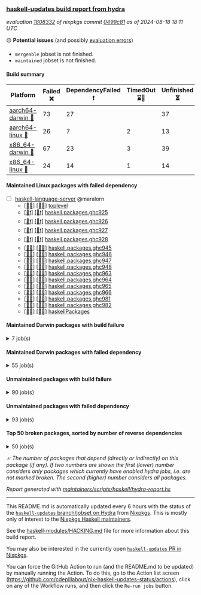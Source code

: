 ### [haskell-updates build report from hydra](https://hydra.nixos.org/jobset/nixpkgs/haskell-updates)
*evaluation [1808332](https://hydra.nixos.org/eval/1808332) of nixpkgs commit [0499c81](https://github.com/NixOS/nixpkgs/commits/0499c817d295fb90ab282cee9c6044b7b9d7d9c4) as of 2024-08-18 18:11 UTC*

🟡 **Potential issues** (and possibly [evaluation errors](https://hydra.nixos.org/jobset/nixpkgs/haskell-updates))
  * `mergeable` jobset is not finished.
  * `maintained` jobset is not finished.

#### Build summary

 | Platform | Failed ❌ | DependencyFailed ❗ | TimedOut ⌛🚫 | Unfinished ⏳ | Success ✅ | 
 | --- | --- | --- | --- | --- | --- | 
 | [aarch64-darwin 🍏](https://hydra.nixos.org/eval/1808332?filter=.aarch64-darwin) | 73 | 27 |  | 37 | 6382 | 
 | [aarch64-linux 📱](https://hydra.nixos.org/eval/1808332?filter=.aarch64-linux) | 26 | 7 | 2 | 13 | 6540 | 
 | [x86_64-darwin 🍎](https://hydra.nixos.org/eval/1808332?filter=.x86_64-darwin) | 67 | 23 | 3 | 39 | 6410 | 
 | [x86_64-linux 🐧](https://hydra.nixos.org/eval/1808332?filter=.x86_64-linux) | 24 | 14 | 1 | 14 | 6575 | 
#### Maintained Linux packages with failed dependency
- [ ] [haskell-language-server](https://hydra.nixos.org/eval/1808332?filter=haskell-language-server) @maralorn
  - [[📱✅]](https://hydra.nixos.org/build/269876613) [[🐧✅]](https://hydra.nixos.org/build/269877085) [toplevel](https://hydra.nixos.org/eval/1808332?filter=haskell-language-server)
  - [[📱❗]](https://hydra.nixos.org/build/269877369) [[🐧❗]](https://hydra.nixos.org/build/269876561) [haskell.packages.ghc925](https://hydra.nixos.org/eval/1808332?filter=haskell.packages.ghc925.haskell-language-server)
  - [[📱❗]](https://hydra.nixos.org/build/269877697) [[🐧❗]](https://hydra.nixos.org/build/269877470) [haskell.packages.ghc926](https://hydra.nixos.org/eval/1808332?filter=haskell.packages.ghc926.haskell-language-server)
  - [[📱❗]](https://hydra.nixos.org/build/269876973) [[🐧❗]](https://hydra.nixos.org/build/269876801) [haskell.packages.ghc927](https://hydra.nixos.org/eval/1808332?filter=haskell.packages.ghc927.haskell-language-server)
  - [[📱❗]](https://hydra.nixos.org/build/269877200) [[🐧❗]](https://hydra.nixos.org/build/269876591) [haskell.packages.ghc928](https://hydra.nixos.org/eval/1808332?filter=haskell.packages.ghc928.haskell-language-server)
  - [[📱✅]](https://hydra.nixos.org/build/269877069) [[🐧✅]](https://hydra.nixos.org/build/269877496) [haskell.packages.ghc945](https://hydra.nixos.org/eval/1808332?filter=haskell.packages.ghc945.haskell-language-server)
  - [[📱✅]](https://hydra.nixos.org/build/269877066) [[🐧✅]](https://hydra.nixos.org/build/269876928) [haskell.packages.ghc946](https://hydra.nixos.org/eval/1808332?filter=haskell.packages.ghc946.haskell-language-server)
  - [[📱✅]](https://hydra.nixos.org/build/269876783) [[🐧✅]](https://hydra.nixos.org/build/269876596) [haskell.packages.ghc947](https://hydra.nixos.org/eval/1808332?filter=haskell.packages.ghc947.haskell-language-server)
  - [[📱✅]](https://hydra.nixos.org/build/269876664) [[🐧✅]](https://hydra.nixos.org/build/269877019) [haskell.packages.ghc948](https://hydra.nixos.org/eval/1808332?filter=haskell.packages.ghc948.haskell-language-server)
  - [[📱✅]](https://hydra.nixos.org/build/269876916) [[🐧✅]](https://hydra.nixos.org/build/269876926) [haskell.packages.ghc963](https://hydra.nixos.org/eval/1808332?filter=haskell.packages.ghc963.haskell-language-server)
  - [[📱✅]](https://hydra.nixos.org/build/269877604) [[🐧✅]](https://hydra.nixos.org/build/269876751) [haskell.packages.ghc964](https://hydra.nixos.org/eval/1808332?filter=haskell.packages.ghc964.haskell-language-server)
  - [[📱✅]](https://hydra.nixos.org/build/269877807) [[🐧✅]](https://hydra.nixos.org/build/269877647) [haskell.packages.ghc965](https://hydra.nixos.org/eval/1808332?filter=haskell.packages.ghc965.haskell-language-server)
  - [[📱✅]](https://hydra.nixos.org/build/269876628) [[🐧✅]](https://hydra.nixos.org/build/269877322) [haskell.packages.ghc966](https://hydra.nixos.org/eval/1808332?filter=haskell.packages.ghc966.haskell-language-server)
  - [[📱✅]](https://hydra.nixos.org/build/269876932) [[🐧✅]](https://hydra.nixos.org/build/269877543) [haskell.packages.ghc981](https://hydra.nixos.org/eval/1808332?filter=haskell.packages.ghc981.haskell-language-server)
  - [[📱✅]](https://hydra.nixos.org/build/269877086) [[🐧✅]](https://hydra.nixos.org/build/269876642) [haskell.packages.ghc982](https://hydra.nixos.org/eval/1808332?filter=haskell.packages.ghc982.haskell-language-server)
  - [[📱✅]](https://hydra.nixos.org/build/269877070) [[🐧✅]](https://hydra.nixos.org/build/269877425) [haskellPackages](https://hydra.nixos.org/eval/1808332?filter=haskellPackages.haskell-language-server)
#### Maintained Darwin packages with build failure
<details><summary>7 job(s) </summary>

- [ ] [ghc910](https://hydra.nixos.org/eval/1808332?filter=ghc910) @cdepillabout @expipiplus1 @guibou @maralorn @ncfavier @sternenseemann
  - [[🍏✅]](https://hydra.nixos.org/build/269659707) [[🍎✅]](https://hydra.nixos.org/build/269676617) [haskell.compiler](https://hydra.nixos.org/eval/1808332?filter=haskell.compiler.ghc910)
  - [[🍏✅]](https://hydra.nixos.org/build/269664631) [[🍎❌]](https://hydra.nixos.org/build/269674596) [haskell.compiler.native-bignum](https://hydra.nixos.org/eval/1808332?filter=haskell.compiler.native-bignum.ghc910)
- [ ] [ghc9101](https://hydra.nixos.org/eval/1808332?filter=ghc9101) @cdepillabout @expipiplus1 @guibou @maralorn @ncfavier @sternenseemann
  - [[🍏✅]](https://hydra.nixos.org/build/269676491) [[🍎✅]](https://hydra.nixos.org/build/269666209) [haskell.compiler](https://hydra.nixos.org/eval/1808332?filter=haskell.compiler.ghc9101)
  - [[🍏✅]](https://hydra.nixos.org/build/269667621) [[🍎❌]](https://hydra.nixos.org/build/269676290) [haskell.compiler.native-bignum](https://hydra.nixos.org/eval/1808332?filter=haskell.compiler.native-bignum.ghc9101)
- [ ] [[🍏❌]](https://hydra.nixos.org/build/269656633) [[🍎❌]](https://hydra.nixos.org/build/269660105) [wstunnel](https://hydra.nixos.org/eval/1808332?filter=wstunnel) @NeverBehave @R-VdP
</details>

#### Maintained Darwin packages with failed dependency
<details><summary>55 job(s) </summary>

- [ ] [cabal2nix](https://hydra.nixos.org/eval/1808332?filter=cabal2nix) @sternenseemann
  - [[🍏✅]](https://hydra.nixos.org/build/269876560) [[🍎⏳]](https://hydra.nixos.org/build/269877759) [toplevel](https://hydra.nixos.org/eval/1808332?filter=cabal2nix)
  - [[🍏❗]](https://hydra.nixos.org/build/269877013) [[🍎✅]](https://hydra.nixos.org/build/269876562) [haskell.packages.ghc8107](https://hydra.nixos.org/eval/1808332?filter=haskell.packages.ghc8107.cabal2nix)
  - [[🍏⏳]](https://hydra.nixos.org/build/269876788) [[🍎⏳]](https://hydra.nixos.org/build/269877124) [haskell.packages.ghc902](https://hydra.nixos.org/eval/1808332?filter=haskell.packages.ghc902.cabal2nix)
  - [[🍏✅]](https://hydra.nixos.org/build/269877046) [[🍎✅]](https://hydra.nixos.org/build/269877826) [haskell.packages.ghc925](https://hydra.nixos.org/eval/1808332?filter=haskell.packages.ghc925.cabal2nix)
  - [[🍏✅]](https://hydra.nixos.org/build/269876645) [[🍎✅]](https://hydra.nixos.org/build/269876856) [haskell.packages.ghc926](https://hydra.nixos.org/eval/1808332?filter=haskell.packages.ghc926.cabal2nix)
  - [[🍏✅]](https://hydra.nixos.org/build/269877836) [[🍎✅]](https://hydra.nixos.org/build/269877129) [haskell.packages.ghc927](https://hydra.nixos.org/eval/1808332?filter=haskell.packages.ghc927.cabal2nix)
  - [[🍏✅]](https://hydra.nixos.org/build/269877274) [[🍎✅]](https://hydra.nixos.org/build/269876823) [haskell.packages.ghc928](https://hydra.nixos.org/eval/1808332?filter=haskell.packages.ghc928.cabal2nix)
  - [[🍏✅]](https://hydra.nixos.org/build/269876647) [[🍎⏳]](https://hydra.nixos.org/build/269877484) [haskell.packages.ghc945](https://hydra.nixos.org/eval/1808332?filter=haskell.packages.ghc945.cabal2nix)
  - [[🍏✅]](https://hydra.nixos.org/build/269876939) [[🍎✅]](https://hydra.nixos.org/build/269877541) [haskell.packages.ghc946](https://hydra.nixos.org/eval/1808332?filter=haskell.packages.ghc946.cabal2nix)
  - [[🍏✅]](https://hydra.nixos.org/build/269877001) [[🍎✅]](https://hydra.nixos.org/build/269877433) [haskell.packages.ghc947](https://hydra.nixos.org/eval/1808332?filter=haskell.packages.ghc947.cabal2nix)
  - [[🍏✅]](https://hydra.nixos.org/build/269877506) [[🍎✅]](https://hydra.nixos.org/build/269877090) [haskell.packages.ghc948](https://hydra.nixos.org/eval/1808332?filter=haskell.packages.ghc948.cabal2nix)
  - [[🍏✅]](https://hydra.nixos.org/build/269876838) [[🍎✅]](https://hydra.nixos.org/build/269877889) [haskell.packages.ghc963](https://hydra.nixos.org/eval/1808332?filter=haskell.packages.ghc963.cabal2nix)
  - [[🍏✅]](https://hydra.nixos.org/build/269877444) [[🍎✅]](https://hydra.nixos.org/build/269877677) [haskell.packages.ghc964](https://hydra.nixos.org/eval/1808332?filter=haskell.packages.ghc964.cabal2nix)
  - [[🍏✅]](https://hydra.nixos.org/build/269876651) [[🍎✅]](https://hydra.nixos.org/build/269877381) [haskell.packages.ghc965](https://hydra.nixos.org/eval/1808332?filter=haskell.packages.ghc965.cabal2nix)
  - [[🍏✅]](https://hydra.nixos.org/build/269876967) [[🍎✅]](https://hydra.nixos.org/build/269876842) [haskell.packages.ghc966](https://hydra.nixos.org/eval/1808332?filter=haskell.packages.ghc966.cabal2nix)
  - [[🍏✅]](https://hydra.nixos.org/build/269877392) [[🍎✅]](https://hydra.nixos.org/build/269877799) [haskell.packages.ghc981](https://hydra.nixos.org/eval/1808332?filter=haskell.packages.ghc981.cabal2nix)
  - [[🍏✅]](https://hydra.nixos.org/build/269877404) [[🍎✅]](https://hydra.nixos.org/build/269877286) [haskell.packages.ghc982](https://hydra.nixos.org/eval/1808332?filter=haskell.packages.ghc982.cabal2nix)
  - [[🍏✅]](https://hydra.nixos.org/build/269877512) [[🍎✅]](https://hydra.nixos.org/build/269877613) [haskellPackages](https://hydra.nixos.org/eval/1808332?filter=haskellPackages.cabal2nix)
- [ ] [[🍏❗]](https://hydra.nixos.org/build/269662086) [[🍎✅]](https://hydra.nixos.org/build/269678356) [elmPackages.elmi-to-json](https://hydra.nixos.org/eval/1808332?filter=elmPackages.elmi-to-json) @turboMaCk
- [ ] [haskell-language-server](https://hydra.nixos.org/eval/1808332?filter=haskell-language-server) @maralorn
  - [[🍏✅]](https://hydra.nixos.org/build/269876600) [[🍎✅]](https://hydra.nixos.org/build/269877466) [toplevel](https://hydra.nixos.org/eval/1808332?filter=haskell-language-server)
  - [[🍏⏳]](https://hydra.nixos.org/build/269877636) [[🍎❗]](https://hydra.nixos.org/build/269877112) [haskell.packages.ghc925](https://hydra.nixos.org/eval/1808332?filter=haskell.packages.ghc925.haskell-language-server)
  - [[🍏⏳]](https://hydra.nixos.org/build/269877722) [[🍎❗]](https://hydra.nixos.org/build/269877054) [haskell.packages.ghc926](https://hydra.nixos.org/eval/1808332?filter=haskell.packages.ghc926.haskell-language-server)
  - [[🍏❗]](https://hydra.nixos.org/build/269876983) [[🍎⏳]](https://hydra.nixos.org/build/269877499) [haskell.packages.ghc927](https://hydra.nixos.org/eval/1808332?filter=haskell.packages.ghc927.haskell-language-server)
  - [[🍏❗]](https://hydra.nixos.org/build/269876795) [[🍎❗]](https://hydra.nixos.org/build/269877150) [haskell.packages.ghc928](https://hydra.nixos.org/eval/1808332?filter=haskell.packages.ghc928.haskell-language-server)
  - [[🍏✅]](https://hydra.nixos.org/build/269877290) [[🍎⏳]](https://hydra.nixos.org/build/269877153) [haskell.packages.ghc945](https://hydra.nixos.org/eval/1808332?filter=haskell.packages.ghc945.haskell-language-server)
  - [[🍏✅]](https://hydra.nixos.org/build/269877324) [[🍎✅]](https://hydra.nixos.org/build/269876796) [haskell.packages.ghc946](https://hydra.nixos.org/eval/1808332?filter=haskell.packages.ghc946.haskell-language-server)
  - [[🍏✅]](https://hydra.nixos.org/build/269877181) [[🍎⏳]](https://hydra.nixos.org/build/269876691) [haskell.packages.ghc947](https://hydra.nixos.org/eval/1808332?filter=haskell.packages.ghc947.haskell-language-server)
  - [[🍏✅]](https://hydra.nixos.org/build/269877769) [[🍎✅]](https://hydra.nixos.org/build/269877047) [haskell.packages.ghc948](https://hydra.nixos.org/eval/1808332?filter=haskell.packages.ghc948.haskell-language-server)
  - [[🍏✅]](https://hydra.nixos.org/build/269876902) [[🍎✅]](https://hydra.nixos.org/build/269877734) [haskell.packages.ghc963](https://hydra.nixos.org/eval/1808332?filter=haskell.packages.ghc963.haskell-language-server)
  - [[🍏✅]](https://hydra.nixos.org/build/269877071) [[🍎✅]](https://hydra.nixos.org/build/269876571) [haskell.packages.ghc964](https://hydra.nixos.org/eval/1808332?filter=haskell.packages.ghc964.haskell-language-server)
  - [[🍏✅]](https://hydra.nixos.org/build/269876542) [[🍎✅]](https://hydra.nixos.org/build/269876943) [haskell.packages.ghc965](https://hydra.nixos.org/eval/1808332?filter=haskell.packages.ghc965.haskell-language-server)
  - [[🍏⏳]](https://hydra.nixos.org/build/269877409) [[🍎✅]](https://hydra.nixos.org/build/269877893) [haskell.packages.ghc966](https://hydra.nixos.org/eval/1808332?filter=haskell.packages.ghc966.haskell-language-server)
  - [[🍏✅]](https://hydra.nixos.org/build/269876694) [[🍎✅]](https://hydra.nixos.org/build/269876799) [haskell.packages.ghc981](https://hydra.nixos.org/eval/1808332?filter=haskell.packages.ghc981.haskell-language-server)
  - [[🍏✅]](https://hydra.nixos.org/build/269877315) [[🍎✅]](https://hydra.nixos.org/build/269877560) [haskell.packages.ghc982](https://hydra.nixos.org/eval/1808332?filter=haskell.packages.ghc982.haskell-language-server)
  - [[🍏✅]](https://hydra.nixos.org/build/269876578) [[🍎✅]](https://hydra.nixos.org/build/269876975) [haskellPackages](https://hydra.nixos.org/eval/1808332?filter=haskellPackages.haskell-language-server)
- [ ] [weeder](https://hydra.nixos.org/eval/1808332?filter=weeder) @maralorn
  - [[🍏⏳]](https://hydra.nixos.org/build/269675846) [[🍎✅]](https://hydra.nixos.org/build/269664729) [haskell.packages.ghc8107](https://hydra.nixos.org/eval/1808332?filter=haskell.packages.ghc8107.weeder)
  - [[🍏❗]](https://hydra.nixos.org/build/269679080) [[🍎✅]](https://hydra.nixos.org/build/269681014) [haskell.packages.ghc902](https://hydra.nixos.org/eval/1808332?filter=haskell.packages.ghc902.weeder)
  - [[🍏✅]](https://hydra.nixos.org/build/269668940) [[🍎✅]](https://hydra.nixos.org/build/269665826) [haskell.packages.ghc925](https://hydra.nixos.org/eval/1808332?filter=haskell.packages.ghc925.weeder)
  - [[🍏✅]](https://hydra.nixos.org/build/269666308) [[🍎✅]](https://hydra.nixos.org/build/269680786) [haskell.packages.ghc926](https://hydra.nixos.org/eval/1808332?filter=haskell.packages.ghc926.weeder)
  - [[🍏✅]](https://hydra.nixos.org/build/269676197) [[🍎✅]](https://hydra.nixos.org/build/269665595) [haskell.packages.ghc927](https://hydra.nixos.org/eval/1808332?filter=haskell.packages.ghc927.weeder)
  - [[🍏✅]](https://hydra.nixos.org/build/269672854) [[🍎✅]](https://hydra.nixos.org/build/269655004) [haskell.packages.ghc928](https://hydra.nixos.org/eval/1808332?filter=haskell.packages.ghc928.weeder)
  - [[🍏✅]](https://hydra.nixos.org/build/269677458) [[🍎⏳]](https://hydra.nixos.org/build/269655905) [haskell.packages.ghc945](https://hydra.nixos.org/eval/1808332?filter=haskell.packages.ghc945.weeder)
  - [[🍏✅]](https://hydra.nixos.org/build/269669389) [[🍎✅]](https://hydra.nixos.org/build/269659818) [haskell.packages.ghc946](https://hydra.nixos.org/eval/1808332?filter=haskell.packages.ghc946.weeder)
  - [[🍏✅]](https://hydra.nixos.org/build/269675422) [[🍎✅]](https://hydra.nixos.org/build/269660098) [haskell.packages.ghc947](https://hydra.nixos.org/eval/1808332?filter=haskell.packages.ghc947.weeder)
  - [[🍏✅]](https://hydra.nixos.org/build/269659632) [[🍎✅]](https://hydra.nixos.org/build/269668797) [haskell.packages.ghc948](https://hydra.nixos.org/eval/1808332?filter=haskell.packages.ghc948.weeder)
  - [[🍏✅]](https://hydra.nixos.org/build/269673753) [[🍎✅]](https://hydra.nixos.org/build/269675889) [haskell.packages.ghc963](https://hydra.nixos.org/eval/1808332?filter=haskell.packages.ghc963.weeder)
  - [[🍏✅]](https://hydra.nixos.org/build/269661425) [[🍎✅]](https://hydra.nixos.org/build/269678968) [haskell.packages.ghc964](https://hydra.nixos.org/eval/1808332?filter=haskell.packages.ghc964.weeder)
  - [[🍏✅]](https://hydra.nixos.org/build/269672898) [[🍎✅]](https://hydra.nixos.org/build/269669660) [haskell.packages.ghc965](https://hydra.nixos.org/eval/1808332?filter=haskell.packages.ghc965.weeder)
  - [[🍏✅]](https://hydra.nixos.org/build/269663229) [[🍎✅]](https://hydra.nixos.org/build/269666996) [haskell.packages.ghc966](https://hydra.nixos.org/eval/1808332?filter=haskell.packages.ghc966.weeder)
  - [[🍏✅]](https://hydra.nixos.org/build/269667107) [[🍎✅]](https://hydra.nixos.org/build/269666002) [haskell.packages.ghc981](https://hydra.nixos.org/eval/1808332?filter=haskell.packages.ghc981.weeder)
  - [[🍏✅]](https://hydra.nixos.org/build/269672642) [[🍎✅]](https://hydra.nixos.org/build/269658236) [haskell.packages.ghc982](https://hydra.nixos.org/eval/1808332?filter=haskell.packages.ghc982.weeder)
  - [[🍏✅]](https://hydra.nixos.org/build/269682268) [[🍎✅]](https://hydra.nixos.org/build/269659719) [haskellPackages](https://hydra.nixos.org/eval/1808332?filter=haskellPackages.weeder)
</details>

#### Unmaintained packages with build failure
<details><summary>90 job(s) </summary>

- [ ] [[🍏✅]](https://hydra.nixos.org/build/269673628) [[📱✅]](https://hydra.nixos.org/build/269682246) [[🍎✅]](https://hydra.nixos.org/build/269669163) [[🐧❌]](https://hydra.nixos.org/build/269670352) [haskellPackages.sdl2](https://hydra.nixos.org/eval/1808332?filter=haskellPackages.sdl2)  ⤴️ 6 | 43
- [ ] [[🍏✅]](https://hydra.nixos.org/build/269680692) [[📱✅]](https://hydra.nixos.org/build/269680703) [[🍎❌]](https://hydra.nixos.org/build/269676829) [[🐧✅]](https://hydra.nixos.org/build/269662464) [haskellPackages.iconv](https://hydra.nixos.org/eval/1808332?filter=haskellPackages.iconv)  ⤴️ 4 | 16
- [ ] [[🍏❌]](https://hydra.nixos.org/build/269674248) [[📱❌]](https://hydra.nixos.org/build/269668272) [[🍎❌]](https://hydra.nixos.org/build/269667215) [[🐧❌]](https://hydra.nixos.org/build/269671471) [haskellPackages.data-effects-core](https://hydra.nixos.org/eval/1808332?filter=haskellPackages.data-effects-core)  ⤴️ 4 | 4
- [ ] [[🍏❌]](https://hydra.nixos.org/build/269672121) [[📱✅]](https://hydra.nixos.org/build/269669973) [[🍎❌]](https://hydra.nixos.org/build/269676333) [[🐧✅]](https://hydra.nixos.org/build/269678259) [haskellPackages.llvm-tf](https://hydra.nixos.org/eval/1808332?filter=haskellPackages.llvm-tf)  ⤴️ 3 | 6
- [ ] [[🍏❌]](https://hydra.nixos.org/build/269665957) [[📱✅]](https://hydra.nixos.org/build/269675176) [[🍎❌]](https://hydra.nixos.org/build/269666663) [[🐧✅]](https://hydra.nixos.org/build/269663368) [haskellPackages.error-codes](https://hydra.nixos.org/eval/1808332?filter=haskellPackages.error-codes)  ⤴️ 2 | 3
- [ ] [[🍏❌]](https://hydra.nixos.org/build/269674772) [[📱✅]](https://hydra.nixos.org/build/269673498) [[🍎❌]](https://hydra.nixos.org/build/269676188) [[🐧✅]](https://hydra.nixos.org/build/269679434) [haskellPackages.lbfgs](https://hydra.nixos.org/eval/1808332?filter=haskellPackages.lbfgs)  ⤴️ 2 | 3
- [ ] [[🍏❌]](https://hydra.nixos.org/build/269877283) [[📱✅]](https://hydra.nixos.org/build/269877252) [[🍎❌]](https://hydra.nixos.org/build/269877199) [[🐧✅]](https://hydra.nixos.org/build/269876913) [haskellPackages.HsSyck](https://hydra.nixos.org/eval/1808332?filter=haskellPackages.HsSyck)  ⤴️ 1 | 10
- [ ] [[🍏❌]](https://hydra.nixos.org/build/269671346) [[📱✅]](https://hydra.nixos.org/build/269676599) [[🍎❌]](https://hydra.nixos.org/build/269656670) [[🐧✅]](https://hydra.nixos.org/build/269669880) [haskellPackages.posix-socket](https://hydra.nixos.org/eval/1808332?filter=haskellPackages.posix-socket)  ⤴️ 1 | 2
- [ ] [[🍏❌]](https://hydra.nixos.org/build/269679614) [[📱✅]](https://hydra.nixos.org/build/269671063) [[🍎❌]](https://hydra.nixos.org/build/269659785) [[🐧✅]](https://hydra.nixos.org/build/269664981) [haskellPackages.rawfilepath](https://hydra.nixos.org/eval/1808332?filter=haskellPackages.rawfilepath)  ⤴️ 1 | 2
- [ ] [[🍏❌]](https://hydra.nixos.org/build/269677553) [[📱✅]](https://hydra.nixos.org/build/269666161) [[🍎⏳]](https://hydra.nixos.org/build/269677589) [[🐧✅]](https://hydra.nixos.org/build/269676984) [haskellPackages.gi-gdkx11](https://hydra.nixos.org/eval/1808332?filter=haskellPackages.gi-gdkx11)  ⤴️ 1 | 1
- [ ] [[🍏❌]](https://hydra.nixos.org/build/269678615) [[📱❌]](https://hydra.nixos.org/build/269662802) [[🍎✅]](https://hydra.nixos.org/build/269681655) [[🐧✅]](https://hydra.nixos.org/build/269674696) [haskellPackages.nlopt-haskell](https://hydra.nixos.org/eval/1808332?filter=haskellPackages.nlopt-haskell)  ⤴️ 1 | 1
- [ ] [[🍏❌]](https://hydra.nixos.org/build/269666046) [[📱✅]](https://hydra.nixos.org/build/269674899) [[🍎❌]](https://hydra.nixos.org/build/269669873) [[🐧✅]](https://hydra.nixos.org/build/269676461) [haskellPackages.openal-ffi](https://hydra.nixos.org/eval/1808332?filter=haskellPackages.openal-ffi)  ⤴️ 1 | 1
- [ ] [[🍎❌]](https://hydra.nixos.org/build/269668055) [[🐧✅]](https://hydra.nixos.org/build/269676498) [haskellPackages.swisstable](https://hydra.nixos.org/eval/1808332?filter=haskellPackages.swisstable)  ⤴️ 1 | 1
- [ ] [[🍏❌]](https://hydra.nixos.org/build/269678921) [[📱✅]](https://hydra.nixos.org/build/269656424) [[🍎❌]](https://hydra.nixos.org/build/269668877) [[🐧✅]](https://hydra.nixos.org/build/269669103) [haskellPackages.sym](https://hydra.nixos.org/eval/1808332?filter=haskellPackages.sym)  ⤴️ 1 | 1
- [ ] [[🍏❌]](https://hydra.nixos.org/build/269678790) [[📱✅]](https://hydra.nixos.org/build/269674987) [[🍎❌]](https://hydra.nixos.org/build/269681576) [[🐧✅]](https://hydra.nixos.org/build/269679018) [haskellPackages.libxml-sax](https://hydra.nixos.org/eval/1808332?filter=haskellPackages.libxml-sax)  ⤴️ 0 | 21
- [ ] [[🍏✅]](https://hydra.nixos.org/build/269655250) [[📱❌]](https://hydra.nixos.org/build/269660248) [[🍎✅]](https://hydra.nixos.org/build/269656237) [[🐧✅]](https://hydra.nixos.org/build/269661934) [haskellPackages.freetype2](https://hydra.nixos.org/eval/1808332?filter=haskellPackages.freetype2)  ⤴️ 0 | 12
- [ ] [[🍏❌]](https://hydra.nixos.org/build/269676754) [[📱✅]](https://hydra.nixos.org/build/269668577) [[🍎❌]](https://hydra.nixos.org/build/269664773) [[🐧✅]](https://hydra.nixos.org/build/269671716) [haskellPackages.bytestring-encoding](https://hydra.nixos.org/eval/1808332?filter=haskellPackages.bytestring-encoding)  ⤴️ 0 | 6
- [ ] [[🍏❌]](https://hydra.nixos.org/build/269672979) [[📱✅]](https://hydra.nixos.org/build/269681744) [[🍎❌]](https://hydra.nixos.org/build/269667565) [[🐧✅]](https://hydra.nixos.org/build/269671270) [haskellPackages.pipes-zlib](https://hydra.nixos.org/eval/1808332?filter=haskellPackages.pipes-zlib)  ⤴️ 0 | 5
- [ ] [[🍏❌]](https://hydra.nixos.org/build/269654442) [[📱✅]](https://hydra.nixos.org/build/269657541) [[🍎✅]](https://hydra.nixos.org/build/269671684) [[🐧✅]](https://hydra.nixos.org/build/269674951) [haskellPackages.rdtsc](https://hydra.nixos.org/eval/1808332?filter=haskellPackages.rdtsc)  ⤴️ 0 | 4
- [ ] [[🍏❌]](https://hydra.nixos.org/build/269677168) [[📱❌]](https://hydra.nixos.org/build/269671112) [[🍎⏳]](https://hydra.nixos.org/build/269677756) [[🐧❌]](https://hydra.nixos.org/build/269663460) [haskellPackages.autodocodec-nix](https://hydra.nixos.org/eval/1808332?filter=haskellPackages.autodocodec-nix)  ⤴️ 0 | 3
- [ ] [[🍏❌]](https://hydra.nixos.org/build/269681821) [[📱✅]](https://hydra.nixos.org/build/269673204) [[🍎✅]](https://hydra.nixos.org/build/269661943) [[🐧✅]](https://hydra.nixos.org/build/269672313) [haskellPackages.folds](https://hydra.nixos.org/eval/1808332?filter=haskellPackages.folds)  ⤴️ 0 | 3
- [ ] [[🍏❌]](https://hydra.nixos.org/build/269673785) [[📱✅]](https://hydra.nixos.org/build/269678882) [[🍎✅]](https://hydra.nixos.org/build/269678217) [[🐧✅]](https://hydra.nixos.org/build/269670437) [haskellPackages.bindings-levmar](https://hydra.nixos.org/eval/1808332?filter=haskellPackages.bindings-levmar)  ⤴️ 0 | 2
- [ ] [[🍏❌]](https://hydra.nixos.org/build/269656087) [[📱✅]](https://hydra.nixos.org/build/269663254) [[🍎✅]](https://hydra.nixos.org/build/269679518) [[🐧✅]](https://hydra.nixos.org/build/269657294) [haskellPackages.rocksdb-haskell](https://hydra.nixos.org/eval/1808332?filter=haskellPackages.rocksdb-haskell)  ⤴️ 0 | 2
- [ ] [[🍏❌]](https://hydra.nixos.org/build/269668618) [[📱❌]](https://hydra.nixos.org/build/269671544) [[🍎❌]](https://hydra.nixos.org/build/269671954) [[🐧❌]](https://hydra.nixos.org/build/269662669) [haskellPackages.Blammo-wai](https://hydra.nixos.org/eval/1808332?filter=haskellPackages.Blammo-wai)  ⤴️ 0 | 1
- [ ] [[🍏❌]](https://hydra.nixos.org/build/269667482) [[📱✅]](https://hydra.nixos.org/build/269672380) [[🍎⏳]](https://hydra.nixos.org/build/269668515) [[🐧✅]](https://hydra.nixos.org/build/269678664) [haskellPackages.HsHTSLib](https://hydra.nixos.org/eval/1808332?filter=haskellPackages.HsHTSLib)  ⤴️ 0 | 1
- [ ] [[🍏❌]](https://hydra.nixos.org/build/269665084) [[📱✅]](https://hydra.nixos.org/build/269658618) [[🍎⏳]](https://hydra.nixos.org/build/269668048) [[🐧✅]](https://hydra.nixos.org/build/269672778) [haskellPackages.hamid](https://hydra.nixos.org/eval/1808332?filter=haskellPackages.hamid)  ⤴️ 0 | 1
- [ ] [[🍏❌]](https://hydra.nixos.org/build/269675615) [[📱❌]](https://hydra.nixos.org/build/269672386) [[🍎❌]](https://hydra.nixos.org/build/269656889) [[🐧❌]](https://hydra.nixos.org/build/269654341) [haskellPackages.haskell-mpi](https://hydra.nixos.org/eval/1808332?filter=haskellPackages.haskell-mpi)  ⤴️ 0 | 1
- [ ] [[🍏✅]](https://hydra.nixos.org/build/269665272) [[📱✅]](https://hydra.nixos.org/build/269682188) [[🍎❌]](https://hydra.nixos.org/build/269680615) [[🐧✅]](https://hydra.nixos.org/build/269668231) [haskellPackages.hmatrix-morpheus](https://hydra.nixos.org/eval/1808332?filter=haskellPackages.hmatrix-morpheus)  ⤴️ 0 | 1
- [ ] [[🍏❌]](https://hydra.nixos.org/build/269676929) [[📱❌]](https://hydra.nixos.org/build/269662115) [[🍎❌]](https://hydra.nixos.org/build/269654593) [[🐧❌]](https://hydra.nixos.org/build/269680318) [haskellPackages.hnix-store-tests](https://hydra.nixos.org/eval/1808332?filter=haskellPackages.hnix-store-tests)  ⤴️ 0 | 1
- [ ] [[🍏❌]](https://hydra.nixos.org/build/269680013) [[📱✅]](https://hydra.nixos.org/build/269658882) [[🍎❌]](https://hydra.nixos.org/build/269655002) [[🐧✅]](https://hydra.nixos.org/build/269660803) [haskellPackages.huckleberry](https://hydra.nixos.org/eval/1808332?filter=haskellPackages.huckleberry)  ⤴️ 0 | 1
- [ ] [[📱❌]](https://hydra.nixos.org/build/269876548) [[🐧❌]](https://hydra.nixos.org/build/269876750) [haskellPackages.network-unexceptional](https://hydra.nixos.org/eval/1808332?filter=haskellPackages.network-unexceptional)  ⤴️ 0 | 1
- [ ] [[🍏❌]](https://hydra.nixos.org/build/269671834) [[📱✅]](https://hydra.nixos.org/build/269679882) [[🍎❌]](https://hydra.nixos.org/build/269664963) [[🐧✅]](https://hydra.nixos.org/build/269670452) [haskellPackages.om-time](https://hydra.nixos.org/eval/1808332?filter=haskellPackages.om-time)  ⤴️ 0 | 1
- [ ] [[🍏❌]](https://hydra.nixos.org/build/269670842) [[📱✅]](https://hydra.nixos.org/build/269666173) [[🍎❌]](https://hydra.nixos.org/build/269676225) [[🐧✅]](https://hydra.nixos.org/build/269667619) [haskellPackages.select](https://hydra.nixos.org/eval/1808332?filter=haskellPackages.select)  ⤴️ 0 | 1
- [ ] [[🍏❌]](https://hydra.nixos.org/build/269672470) [[📱✅]](https://hydra.nixos.org/build/269679776) [[🍎❌]](https://hydra.nixos.org/build/269658010) [[🐧✅]](https://hydra.nixos.org/build/269654259) [haskellPackages.sysinfo](https://hydra.nixos.org/eval/1808332?filter=haskellPackages.sysinfo)  ⤴️ 0 | 1
- [ ] [[🍏✅]](https://hydra.nixos.org/build/269877869) [[📱✅]](https://hydra.nixos.org/build/269877016) [[🍎❌]](https://hydra.nixos.org/build/269876923) [[🐧✅]](https://hydra.nixos.org/build/269877846) [haskellPackages.FractalArt](https://hydra.nixos.org/eval/1808332?filter=haskellPackages.FractalArt) 
- [ ] [[🍏❌]](https://hydra.nixos.org/build/269674815) [[📱❌]](https://hydra.nixos.org/build/269655998) [[🍎✅]](https://hydra.nixos.org/build/269678363) [[🐧✅]](https://hydra.nixos.org/build/269670631) [haskellPackages.GOST34112012-Hash](https://hydra.nixos.org/eval/1808332?filter=haskellPackages.GOST34112012-Hash) 
- [ ] [[🍏✅]](https://hydra.nixos.org/build/269670207) [[📱❌]](https://hydra.nixos.org/build/269671580) [[🍎✅]](https://hydra.nixos.org/build/269679629) [[🐧✅]](https://hydra.nixos.org/build/269666522) [haskellPackages.HsASA](https://hydra.nixos.org/eval/1808332?filter=haskellPackages.HsASA) 
- [ ] [[🍏❌]](https://hydra.nixos.org/build/269877649) [[📱❌]](https://hydra.nixos.org/build/269877821) [[🍎❌]](https://hydra.nixos.org/build/269877441) [[🐧❌]](https://hydra.nixos.org/build/269877626) [haskellPackages.apple](https://hydra.nixos.org/eval/1808332?filter=haskellPackages.apple) 
- [ ] [[🍏⏳]](https://hydra.nixos.org/build/269674712) [[📱❌]](https://hydra.nixos.org/build/269671017) [[🍎❌]](https://hydra.nixos.org/build/269673576) [[🐧❌]](https://hydra.nixos.org/build/269671480) [haskellPackages.autodocodec-servant-multipart](https://hydra.nixos.org/eval/1808332?filter=haskellPackages.autodocodec-servant-multipart) 
- [ ] [[🍏❌]](https://hydra.nixos.org/build/269658131) [[📱❌]](https://hydra.nixos.org/build/269666894) [[🍎❌]](https://hydra.nixos.org/build/269659827) [[🐧❌]](https://hydra.nixos.org/build/269657006) [haskellPackages.autodocodec-swagger2](https://hydra.nixos.org/eval/1808332?filter=haskellPackages.autodocodec-swagger2) 
- [ ] [[🍏❌]](https://hydra.nixos.org/build/269678423) [[🍎❌]](https://hydra.nixos.org/build/269669181) [haskellPackages.barbly](https://hydra.nixos.org/eval/1808332?filter=haskellPackages.barbly) 
- [ ] [[🍏❌]](https://hydra.nixos.org/build/269671830) [[📱❌]](https://hydra.nixos.org/build/269665263) [[🍎❌]](https://hydra.nixos.org/build/269675327) [[🐧❌]](https://hydra.nixos.org/build/269669840) [haskellPackages.bearriver](https://hydra.nixos.org/eval/1808332?filter=haskellPackages.bearriver) 
- [ ] [[🍏❌]](https://hydra.nixos.org/build/269680781) [[📱❌]](https://hydra.nixos.org/build/269671008) [[🍎❌]](https://hydra.nixos.org/build/269675186) [[🐧⏳]](https://hydra.nixos.org/build/269672273) [haskellPackages.conftrack](https://hydra.nixos.org/eval/1808332?filter=haskellPackages.conftrack) 
- [ ] [[🍏⏳]](https://hydra.nixos.org/build/269667499) [[📱✅]](https://hydra.nixos.org/build/269678721) [[🍎❌]](https://hydra.nixos.org/build/269668661) [[🐧✅]](https://hydra.nixos.org/build/269666544) [haskellPackages.demangler](https://hydra.nixos.org/eval/1808332?filter=haskellPackages.demangler) 
- [ ] [[🍏❌]](https://hydra.nixos.org/build/269667186) [[📱✅]](https://hydra.nixos.org/build/269681366) [[🍎❌]](https://hydra.nixos.org/build/269673841) [[🐧✅]](https://hydra.nixos.org/build/269669734) [haskellPackages.epub-metadata](https://hydra.nixos.org/eval/1808332?filter=haskellPackages.epub-metadata) 
- [ ] [[🍏❌]](https://hydra.nixos.org/build/269670847) [[📱✅]](https://hydra.nixos.org/build/269668258) [[🍎❌]](https://hydra.nixos.org/build/269669071) [[🐧✅]](https://hydra.nixos.org/build/269663569) [haskellPackages.exinst-base](https://hydra.nixos.org/eval/1808332?filter=haskellPackages.exinst-base) 
- [ ] [[🍏❌]](https://hydra.nixos.org/build/269662538) [[📱⏳]](https://hydra.nixos.org/build/269658781) [[🍎❌]](https://hydra.nixos.org/build/269663045) [[🐧❌]](https://hydra.nixos.org/build/269676305) [haskellPackages.fedora-repoquery](https://hydra.nixos.org/eval/1808332?filter=haskellPackages.fedora-repoquery) 
- [ ] [[🍏❌]](https://hydra.nixos.org/build/269654269) [[📱⏳]](https://hydra.nixos.org/build/269663158) [[🍎⏳]](https://hydra.nixos.org/build/269667432) [[🐧❌]](https://hydra.nixos.org/build/269673466) [haskellPackages.freckle-kafka](https://hydra.nixos.org/eval/1808332?filter=haskellPackages.freckle-kafka) 
- [ ] [[🍏❌]](https://hydra.nixos.org/build/269660246) [[📱✅]](https://hydra.nixos.org/build/269663187) [[🍎❌]](https://hydra.nixos.org/build/269666837) [[🐧✅]](https://hydra.nixos.org/build/269665494) [haskellPackages.fudgets](https://hydra.nixos.org/eval/1808332?filter=haskellPackages.fudgets) 
- [ ] [[🍏❌]](https://hydra.nixos.org/build/269665619) [[📱✅]](https://hydra.nixos.org/build/269670879) [[🍎❌]](https://hydra.nixos.org/build/269662777) [[🐧✅]](https://hydra.nixos.org/build/269678387) [haskellPackages.genvalidity-dirforest](https://hydra.nixos.org/eval/1808332?filter=haskellPackages.genvalidity-dirforest) 
- [ ] [[🍏✅]](https://hydra.nixos.org/build/269663315) [[📱⏳]](https://hydra.nixos.org/build/269667489) [[🍎✅]](https://hydra.nixos.org/build/269661064) [[🐧❌]](https://hydra.nixos.org/build/269667834) [haskellPackages.gi-gtk_4](https://hydra.nixos.org/eval/1808332?filter=haskellPackages.gi-gtk_4) 
- [ ] [[🍏✅]](https://hydra.nixos.org/build/269673548) [[📱❌]](https://hydra.nixos.org/build/269660511) [[🍎✅]](https://hydra.nixos.org/build/269676577) [[🐧❌]](https://hydra.nixos.org/build/269679681) [haskellPackages.gi-gtk_4_0_9](https://hydra.nixos.org/eval/1808332?filter=haskellPackages.gi-gtk_4_0_9) 
- [ ] [[🍏❌]](https://hydra.nixos.org/build/269676953) [[🍎❌]](https://hydra.nixos.org/build/269669640) [haskellPackages.gi-gtkosxapplication](https://hydra.nixos.org/eval/1808332?filter=haskellPackages.gi-gtkosxapplication) 
- [ ] [[🍏❌]](https://hydra.nixos.org/build/269877644) [[🍎❌]](https://hydra.nixos.org/build/269876769) [haskellPackages.gtk-mac-integration](https://hydra.nixos.org/eval/1808332?filter=haskellPackages.gtk-mac-integration) 
- [ ] [[🍏❌]](https://hydra.nixos.org/build/269877767) [[📱✅]](https://hydra.nixos.org/build/269877325) [[🍎❌]](https://hydra.nixos.org/build/269877653) [[🐧✅]](https://hydra.nixos.org/build/269877397) [haskellPackages.gtk-traymanager](https://hydra.nixos.org/eval/1808332?filter=haskellPackages.gtk-traymanager) 
- [ ] [[🍏❌]](https://hydra.nixos.org/build/269680634) [[📱✅]](https://hydra.nixos.org/build/269677205) [[🍎⏳]](https://hydra.nixos.org/build/269664200) [[🐧✅]](https://hydra.nixos.org/build/269678415) [haskellPackages.hdf5-lite](https://hydra.nixos.org/eval/1808332?filter=haskellPackages.hdf5-lite) 
- [ ] [[🍏⏳]](https://hydra.nixos.org/build/269669296) [[📱❌]](https://hydra.nixos.org/build/269673428) [[🍎❌]](https://hydra.nixos.org/build/269677964) [[🐧⏳]](https://hydra.nixos.org/build/269679462) [haskellPackages.hedgehog-extras](https://hydra.nixos.org/eval/1808332?filter=haskellPackages.hedgehog-extras) 
- [ ] [[🍏❌]](https://hydra.nixos.org/build/269666986) [[📱✅]](https://hydra.nixos.org/build/269663893) [[🍎❌]](https://hydra.nixos.org/build/269655692) [[🐧✅]](https://hydra.nixos.org/build/269657906) [haskellPackages.highlight](https://hydra.nixos.org/eval/1808332?filter=haskellPackages.highlight) 
- [ ] [[🍏❌]](https://hydra.nixos.org/build/269677146) [[📱❌]](https://hydra.nixos.org/build/269678778) [[🍎❌]](https://hydra.nixos.org/build/269674074) [[🐧❌]](https://hydra.nixos.org/build/269658818) [haskellPackages.hnix-store-db](https://hydra.nixos.org/eval/1808332?filter=haskellPackages.hnix-store-db) 
- [ ] [[🍏⏳]](https://hydra.nixos.org/build/269664384) [[📱❌]](https://hydra.nixos.org/build/269680685) [[🍎❌]](https://hydra.nixos.org/build/269673831) [[🐧❌]](https://hydra.nixos.org/build/269661646) [haskellPackages.hnix-store-readonly](https://hydra.nixos.org/eval/1808332?filter=haskellPackages.hnix-store-readonly) 
- [ ] [[🍏❌]](https://hydra.nixos.org/build/269668751) [[📱❌]](https://hydra.nixos.org/build/269661348) [[🍎❌]](https://hydra.nixos.org/build/269656202) [[🐧⏳]](https://hydra.nixos.org/build/269658709) [haskellPackages.htmx](https://hydra.nixos.org/eval/1808332?filter=haskellPackages.htmx) 
- [ ] [[🍏❌]](https://hydra.nixos.org/build/269662289) [[📱✅]](https://hydra.nixos.org/build/269672546) [[🍎❌]](https://hydra.nixos.org/build/269664841) [[🐧✅]](https://hydra.nixos.org/build/269670821) [haskellPackages.hunspell-hs](https://hydra.nixos.org/eval/1808332?filter=haskellPackages.hunspell-hs) 
- [ ] [[🍏❌]](https://hydra.nixos.org/build/269678047) [[📱⏳]](https://hydra.nixos.org/build/269678197) [[🍎❌]](https://hydra.nixos.org/build/269677203) [[🐧⏳]](https://hydra.nixos.org/build/269666997) [haskellPackages.ihp-openai](https://hydra.nixos.org/eval/1808332?filter=haskellPackages.ihp-openai) 
- [ ] [[🍏⏳]](https://hydra.nixos.org/build/269658317) [[📱✅]](https://hydra.nixos.org/build/269677887) [[🍎❌]](https://hydra.nixos.org/build/269670269) [[🐧✅]](https://hydra.nixos.org/build/269671505) [haskellPackages.interprocess](https://hydra.nixos.org/eval/1808332?filter=haskellPackages.interprocess) 
- [ ] [[🍏❌]](https://hydra.nixos.org/build/269659605) [[📱⏳]](https://hydra.nixos.org/build/269676989) [[🍎❌]](https://hydra.nixos.org/build/269667092) [[🐧⏳]](https://hydra.nixos.org/build/269670211) [haskellPackages.json-directory](https://hydra.nixos.org/eval/1808332?filter=haskellPackages.json-directory) 
- [ ] [[🍏❌]](https://hydra.nixos.org/build/269670485) [[🍎⏳]](https://hydra.nixos.org/build/269658922) [haskellPackages.kqueue](https://hydra.nixos.org/eval/1808332?filter=haskellPackages.kqueue) 
- [ ] [[🍏❌]](https://hydra.nixos.org/build/269665676) [[📱✅]](https://hydra.nixos.org/build/269656827) [[🍎✅]](https://hydra.nixos.org/build/269681846) [[🐧✅]](https://hydra.nixos.org/build/269676553) [haskellPackages.leveldb-haskell-fork](https://hydra.nixos.org/eval/1808332?filter=haskellPackages.leveldb-haskell-fork) 
- [ ] [[🍏❌]](https://hydra.nixos.org/build/269671704) [[📱✅]](https://hydra.nixos.org/build/269668233) [[🍎❌]](https://hydra.nixos.org/build/269673401) [[🐧✅]](https://hydra.nixos.org/build/269676284) [haskellPackages.memzero](https://hydra.nixos.org/eval/1808332?filter=haskellPackages.memzero) 
- [ ] [[🍏❌]](https://hydra.nixos.org/build/269877888) [[📱✅]](https://hydra.nixos.org/build/269914661) [[🍎❌]](https://hydra.nixos.org/build/269876631) [[🐧✅]](https://hydra.nixos.org/build/269914749) [haskellPackages.nix-serve-ng](https://hydra.nixos.org/eval/1808332?filter=haskellPackages.nix-serve-ng) 
- [ ] [[🍏❌]](https://hydra.nixos.org/build/269669396) [[📱❌]](https://hydra.nixos.org/build/269680815) [[🍎❌]](https://hydra.nixos.org/build/269666804) [[🐧❌]](https://hydra.nixos.org/build/269679598) [haskellPackages.pandocz](https://hydra.nixos.org/eval/1808332?filter=haskellPackages.pandocz) 
- [ ] [[🍏❌]](https://hydra.nixos.org/build/269670659) [[📱✅]](https://hydra.nixos.org/build/269662329) [[🍎⏳]](https://hydra.nixos.org/build/269668204) [[🐧✅]](https://hydra.nixos.org/build/269669308) [haskellPackages.persistent-pagination](https://hydra.nixos.org/eval/1808332?filter=haskellPackages.persistent-pagination) 
- [ ] [[🍏❌]](https://hydra.nixos.org/build/269656972) [[📱✅]](https://hydra.nixos.org/build/269680339) [[🍎❌]](https://hydra.nixos.org/build/269668516) [[🐧✅]](https://hydra.nixos.org/build/269671157) [haskellPackages.phatsort](https://hydra.nixos.org/eval/1808332?filter=haskellPackages.phatsort) 
- [ ] [[🍏❌]](https://hydra.nixos.org/build/269658386) [[📱✅]](https://hydra.nixos.org/build/269680619) [[🍎❌]](https://hydra.nixos.org/build/269660540) [[🐧✅]](https://hydra.nixos.org/build/269675736) [haskellPackages.ping-wrapper](https://hydra.nixos.org/eval/1808332?filter=haskellPackages.ping-wrapper) 
- [ ] [[🍏❌]](https://hydra.nixos.org/build/269675809) [[📱✅]](https://hydra.nixos.org/build/269671846) [[🍎❌]](https://hydra.nixos.org/build/269658321) [[🐧✅]](https://hydra.nixos.org/build/269680426) [haskellPackages.posix-timer](https://hydra.nixos.org/eval/1808332?filter=haskellPackages.posix-timer) 
- [ ] [[🍏❌]](https://hydra.nixos.org/build/269877861) [[📱✅]](https://hydra.nixos.org/build/269876668) [[🍎✅]](https://hydra.nixos.org/build/269877675) [[🐧✅]](https://hydra.nixos.org/build/269877260) [haskellPackages.postgrest](https://hydra.nixos.org/eval/1808332?filter=haskellPackages.postgrest) 
- [ ] [[🍏❌]](https://hydra.nixos.org/build/269676332) [[📱❌]](https://hydra.nixos.org/build/269659126) [[🍎⏳]](https://hydra.nixos.org/build/269681567) [[🐧❌]](https://hydra.nixos.org/build/269681424) [haskellPackages.predicate-transformers](https://hydra.nixos.org/eval/1808332?filter=haskellPackages.predicate-transformers) 
- [ ] [[🍏❌]](https://hydra.nixos.org/build/269673355) [[📱✅]](https://hydra.nixos.org/build/269679198) [[🍎❌]](https://hydra.nixos.org/build/269675539) [[🐧✅]](https://hydra.nixos.org/build/269664804) [haskellPackages.procex](https://hydra.nixos.org/eval/1808332?filter=haskellPackages.procex) 
- [ ] [[🍏⏳]](https://hydra.nixos.org/build/269658104) [[📱✅]](https://hydra.nixos.org/build/269675298) [[🍎❌]](https://hydra.nixos.org/build/269674490) [[🐧✅]](https://hydra.nixos.org/build/269656182) [haskellPackages.pthread](https://hydra.nixos.org/eval/1808332?filter=haskellPackages.pthread) 
- [ ] [[🍏❌]](https://hydra.nixos.org/build/269660772) [[📱✅]](https://hydra.nixos.org/build/269656290) [[🍎✅]](https://hydra.nixos.org/build/269659751) [[🐧✅]](https://hydra.nixos.org/build/269672989) [haskellPackages.rdtsc-enolan](https://hydra.nixos.org/eval/1808332?filter=haskellPackages.rdtsc-enolan) 
- [ ] [[🍏❌]](https://hydra.nixos.org/build/269662232) [[📱✅]](https://hydra.nixos.org/build/269681180) [[🍎❌]](https://hydra.nixos.org/build/269673171) [[🐧✅]](https://hydra.nixos.org/build/269658912) [haskellPackages.sandwich-webdriver](https://hydra.nixos.org/eval/1808332?filter=haskellPackages.sandwich-webdriver) 
- [ ] [[🍏❌]](https://hydra.nixos.org/build/269680827) [[📱✅]](https://hydra.nixos.org/build/269668060) [[🍎❌]](https://hydra.nixos.org/build/269682223) [[🐧✅]](https://hydra.nixos.org/build/269657308) [haskellPackages.tailfile-hinotify](https://hydra.nixos.org/eval/1808332?filter=haskellPackages.tailfile-hinotify) 
- [ ] [[🍏❌]](https://hydra.nixos.org/build/269670738) [[📱❌]](https://hydra.nixos.org/build/269674408) [[🍎❌]](https://hydra.nixos.org/build/269664081) [[🐧❌]](https://hydra.nixos.org/build/269665641) [haskellPackages.tedious-web](https://hydra.nixos.org/eval/1808332?filter=haskellPackages.tedious-web) 
- [ ] [[🍏❌]](https://hydra.nixos.org/build/269657550) [[📱❌]](https://hydra.nixos.org/build/269677875) [[🍎❌]](https://hydra.nixos.org/build/269668242) [[🐧❌]](https://hydra.nixos.org/build/269663128) [haskellPackages.typed-fsm](https://hydra.nixos.org/eval/1808332?filter=haskellPackages.typed-fsm) 
- [ ] [[🍏❌]](https://hydra.nixos.org/build/269667555) [[📱✅]](https://hydra.nixos.org/build/269669740) [[🍎✅]](https://hydra.nixos.org/build/269660949) [[🐧✅]](https://hydra.nixos.org/build/269657313) [haskellPackages.unix-simple](https://hydra.nixos.org/eval/1808332?filter=haskellPackages.unix-simple) 
- [ ] [[🍏❌]](https://hydra.nixos.org/build/269661410) [[📱❌]](https://hydra.nixos.org/build/269666047) [[🍎❌]](https://hydra.nixos.org/build/269661545) [[🐧❌]](https://hydra.nixos.org/build/269668682) [haskellPackages.wkt-types](https://hydra.nixos.org/eval/1808332?filter=haskellPackages.wkt-types) 
- [ ] [[🍏❌]](https://hydra.nixos.org/build/269658088) [[📱✅]](https://hydra.nixos.org/build/269678430) [[🍎❌]](https://hydra.nixos.org/build/269677262) [[🐧✅]](https://hydra.nixos.org/build/269680996) [haskellPackages.xmonad-utils](https://hydra.nixos.org/eval/1808332?filter=haskellPackages.xmonad-utils) 
- [ ] [[📱❌]](https://hydra.nixos.org/build/269877473) [[🐧❌]](https://hydra.nixos.org/build/269877688) [haskellPackages.xnobar](https://hydra.nixos.org/eval/1808332?filter=haskellPackages.xnobar) 
- [ ] [[🍏⏳]](https://hydra.nixos.org/build/269674807) [[📱⏳]](https://hydra.nixos.org/build/269680866) [[🍎❌]](https://hydra.nixos.org/build/269677327) [[🐧❌]](https://hydra.nixos.org/build/269657756) [haskellPackages.yosys-rtl](https://hydra.nixos.org/eval/1808332?filter=haskellPackages.yosys-rtl) 
- [ ] [[🍏❌]](https://hydra.nixos.org/build/269661042) [[📱✅]](https://hydra.nixos.org/build/269667069) [[🍎❌]](https://hydra.nixos.org/build/269663763) [[🐧✅]](https://hydra.nixos.org/build/269675572) [haskellPackages.zot](https://hydra.nixos.org/eval/1808332?filter=haskellPackages.zot) 
- [ ] [[🍏❌]](https://hydra.nixos.org/build/269658599) [[📱✅]](https://hydra.nixos.org/build/269668740) [[🍎❌]](https://hydra.nixos.org/build/269661437) [[🐧✅]](https://hydra.nixos.org/build/269657470) [haskellPackages.zxcvbn-c](https://hydra.nixos.org/eval/1808332?filter=haskellPackages.zxcvbn-c) 
</details>

#### Unmaintained packages with failed dependency
<details><summary>93 job(s) </summary>

- [ ] [hpack](https://hydra.nixos.org/eval/1808332?filter=hpack)  ⤴️ 3 | 15
  - [[🍏✅]](https://hydra.nixos.org/build/269659070) [[📱✅]](https://hydra.nixos.org/build/269676923) [[🍎✅]](https://hydra.nixos.org/build/269656643) [[🐧✅]](https://hydra.nixos.org/build/269669497) [toplevel](https://hydra.nixos.org/eval/1808332?filter=hpack)
  - [[🍏❗]](https://hydra.nixos.org/build/269665087) [[📱✅]](https://hydra.nixos.org/build/269658077) [[🍎✅]](https://hydra.nixos.org/build/269665114) [[🐧✅]](https://hydra.nixos.org/build/269673790) [haskell.packages.ghc8107](https://hydra.nixos.org/eval/1808332?filter=haskell.packages.ghc8107.hpack)
  - [[🍏❗]](https://hydra.nixos.org/build/269674108) [[📱✅]](https://hydra.nixos.org/build/269676244) [[🍎✅]](https://hydra.nixos.org/build/269665455) [[🐧✅]](https://hydra.nixos.org/build/269678451) [haskell.packages.ghc902](https://hydra.nixos.org/eval/1808332?filter=haskell.packages.ghc902.hpack)
  - [[🍏✅]](https://hydra.nixos.org/build/269671782) [[📱✅]](https://hydra.nixos.org/build/269655037) [[🍎✅]](https://hydra.nixos.org/build/269668955) [[🐧✅]](https://hydra.nixos.org/build/269671222) [haskell.packages.ghc925](https://hydra.nixos.org/eval/1808332?filter=haskell.packages.ghc925.hpack)
  - [[🍏✅]](https://hydra.nixos.org/build/269670510) [[📱✅]](https://hydra.nixos.org/build/269657893) [[🍎✅]](https://hydra.nixos.org/build/269673348) [[🐧✅]](https://hydra.nixos.org/build/269676562) [haskell.packages.ghc926](https://hydra.nixos.org/eval/1808332?filter=haskell.packages.ghc926.hpack)
  - [[🍏✅]](https://hydra.nixos.org/build/269671922) [[📱✅]](https://hydra.nixos.org/build/269655962) [[🍎✅]](https://hydra.nixos.org/build/269676998) [[🐧✅]](https://hydra.nixos.org/build/269660695) [haskell.packages.ghc927](https://hydra.nixos.org/eval/1808332?filter=haskell.packages.ghc927.hpack)
  - [[🍏✅]](https://hydra.nixos.org/build/269681023) [[📱✅]](https://hydra.nixos.org/build/269674933) [[🍎✅]](https://hydra.nixos.org/build/269675412) [[🐧✅]](https://hydra.nixos.org/build/269674363) [haskell.packages.ghc928](https://hydra.nixos.org/eval/1808332?filter=haskell.packages.ghc928.hpack)
  - [[🍏✅]](https://hydra.nixos.org/build/269679461) [[📱✅]](https://hydra.nixos.org/build/269668162) [[🍎✅]](https://hydra.nixos.org/build/269665070) [[🐧✅]](https://hydra.nixos.org/build/269661700) [haskell.packages.ghc945](https://hydra.nixos.org/eval/1808332?filter=haskell.packages.ghc945.hpack)
  - [[🍏✅]](https://hydra.nixos.org/build/269675581) [[📱⏳]](https://hydra.nixos.org/build/269659002) [[🍎✅]](https://hydra.nixos.org/build/269667384) [[🐧✅]](https://hydra.nixos.org/build/269662507) [haskell.packages.ghc946](https://hydra.nixos.org/eval/1808332?filter=haskell.packages.ghc946.hpack)
  - [[🍏✅]](https://hydra.nixos.org/build/269682014) [[📱✅]](https://hydra.nixos.org/build/269681753) [[🍎✅]](https://hydra.nixos.org/build/269681961) [[🐧✅]](https://hydra.nixos.org/build/269677628) [haskell.packages.ghc947](https://hydra.nixos.org/eval/1808332?filter=haskell.packages.ghc947.hpack)
  - [[🍏✅]](https://hydra.nixos.org/build/269659910) [[📱✅]](https://hydra.nixos.org/build/269675307) [[🍎✅]](https://hydra.nixos.org/build/269661844) [[🐧✅]](https://hydra.nixos.org/build/269655355) [haskell.packages.ghc948](https://hydra.nixos.org/eval/1808332?filter=haskell.packages.ghc948.hpack)
  - [[🍏✅]](https://hydra.nixos.org/build/269679169) [[📱✅]](https://hydra.nixos.org/build/269669606) [[🍎✅]](https://hydra.nixos.org/build/269672351) [[🐧✅]](https://hydra.nixos.org/build/269655415) [haskell.packages.ghc963](https://hydra.nixos.org/eval/1808332?filter=haskell.packages.ghc963.hpack)
  - [[🍏✅]](https://hydra.nixos.org/build/269673701) [[📱✅]](https://hydra.nixos.org/build/269654683) [[🍎✅]](https://hydra.nixos.org/build/269677842) [[🐧✅]](https://hydra.nixos.org/build/269678750) [haskell.packages.ghc964](https://hydra.nixos.org/eval/1808332?filter=haskell.packages.ghc964.hpack)
  - [[🍏✅]](https://hydra.nixos.org/build/269671973) [[📱✅]](https://hydra.nixos.org/build/269679429) [[🍎✅]](https://hydra.nixos.org/build/269656319) [[🐧✅]](https://hydra.nixos.org/build/269666740) [haskell.packages.ghc965](https://hydra.nixos.org/eval/1808332?filter=haskell.packages.ghc965.hpack)
  - [[🍏✅]](https://hydra.nixos.org/build/269677994) [[📱✅]](https://hydra.nixos.org/build/269676896) [[🍎✅]](https://hydra.nixos.org/build/269669863) [[🐧✅]](https://hydra.nixos.org/build/269665417) [haskell.packages.ghc966](https://hydra.nixos.org/eval/1808332?filter=haskell.packages.ghc966.hpack)
  - [[🍏✅]](https://hydra.nixos.org/build/269682277) [[📱✅]](https://hydra.nixos.org/build/269668245) [[🍎✅]](https://hydra.nixos.org/build/269657516) [[🐧✅]](https://hydra.nixos.org/build/269676326) [haskell.packages.ghc981](https://hydra.nixos.org/eval/1808332?filter=haskell.packages.ghc981.hpack)
  - [[🍏✅]](https://hydra.nixos.org/build/269661150) [[📱✅]](https://hydra.nixos.org/build/269672425) [[🍎✅]](https://hydra.nixos.org/build/269658668) [[🐧✅]](https://hydra.nixos.org/build/269657344) [haskell.packages.ghc982](https://hydra.nixos.org/eval/1808332?filter=haskell.packages.ghc982.hpack)
  - [[🍏✅]](https://hydra.nixos.org/build/269657265) [[📱✅]](https://hydra.nixos.org/build/269659521) [[🍎✅]](https://hydra.nixos.org/build/269663996) [[🐧✅]](https://hydra.nixos.org/build/269661936) [haskellPackages](https://hydra.nixos.org/eval/1808332?filter=haskellPackages.hpack)
- [ ] [[🍏⏳]](https://hydra.nixos.org/build/269663728) [[📱❗]](https://hydra.nixos.org/build/269678026) [[🍎❗]](https://hydra.nixos.org/build/269664976) [[🐧❗]](https://hydra.nixos.org/build/269672726) [haskellPackages.data-effects-th](https://hydra.nixos.org/eval/1808332?filter=haskellPackages.data-effects-th)  ⤴️ 3 | 3
- [ ] [[📱✅]](https://hydra.nixos.org/build/269657019) [[🐧❗]](https://hydra.nixos.org/build/269679815) [haskellPackages.sdl2-ttf](https://hydra.nixos.org/eval/1808332?filter=haskellPackages.sdl2-ttf)  ⤴️ 2 | 11
- [ ] [[🍏❗]](https://hydra.nixos.org/build/269674224) [[📱✅]](https://hydra.nixos.org/build/269654596) [[🍎❗]](https://hydra.nixos.org/build/269680475) [[🐧✅]](https://hydra.nixos.org/build/269677777) [haskellPackages.llvm-extra](https://hydra.nixos.org/eval/1808332?filter=haskellPackages.llvm-extra)  ⤴️ 2 | 5
- [ ] [[🍏❗]](https://hydra.nixos.org/build/269657539) [[📱❗]](https://hydra.nixos.org/build/269670685) [[🍎❗]](https://hydra.nixos.org/build/269656433) [[🐧❗]](https://hydra.nixos.org/build/269654607) [haskellPackages.data-effects](https://hydra.nixos.org/eval/1808332?filter=haskellPackages.data-effects)  ⤴️ 2 | 2
- [ ] [hoogle](https://hydra.nixos.org/eval/1808332?filter=hoogle)  ⤴️ 1 | 5
  - [[🍏❗]](https://hydra.nixos.org/build/269655536) [[📱✅]](https://hydra.nixos.org/build/269675164) [[🍎✅]](https://hydra.nixos.org/build/269680035) [[🐧✅]](https://hydra.nixos.org/build/269655077) [haskell.packages.ghc8107](https://hydra.nixos.org/eval/1808332?filter=haskell.packages.ghc8107.hoogle)
  - [[🍏❗]](https://hydra.nixos.org/build/269656198) [[📱✅]](https://hydra.nixos.org/build/269677561) [[🍎✅]](https://hydra.nixos.org/build/269655682) [[🐧✅]](https://hydra.nixos.org/build/269670581) [haskell.packages.ghc902](https://hydra.nixos.org/eval/1808332?filter=haskell.packages.ghc902.hoogle)
  - [[🍏✅]](https://hydra.nixos.org/build/269677810) [[📱✅]](https://hydra.nixos.org/build/269673045) [[🍎✅]](https://hydra.nixos.org/build/269680319) [[🐧✅]](https://hydra.nixos.org/build/269674401) [haskell.packages.ghc925](https://hydra.nixos.org/eval/1808332?filter=haskell.packages.ghc925.hoogle)
  - [[🍏✅]](https://hydra.nixos.org/build/269677069) [[📱✅]](https://hydra.nixos.org/build/269668061) [[🍎✅]](https://hydra.nixos.org/build/269671137) [[🐧✅]](https://hydra.nixos.org/build/269673112) [haskell.packages.ghc926](https://hydra.nixos.org/eval/1808332?filter=haskell.packages.ghc926.hoogle)
  - [[🍏✅]](https://hydra.nixos.org/build/269661147) [[📱✅]](https://hydra.nixos.org/build/269677660) [[🍎✅]](https://hydra.nixos.org/build/269673015) [[🐧✅]](https://hydra.nixos.org/build/269673327) [haskell.packages.ghc927](https://hydra.nixos.org/eval/1808332?filter=haskell.packages.ghc927.hoogle)
  - [[🍏✅]](https://hydra.nixos.org/build/269657900) [[📱✅]](https://hydra.nixos.org/build/269658653) [[🍎✅]](https://hydra.nixos.org/build/269659280) [[🐧✅]](https://hydra.nixos.org/build/269674610) [haskell.packages.ghc928](https://hydra.nixos.org/eval/1808332?filter=haskell.packages.ghc928.hoogle)
  - [[🍏✅]](https://hydra.nixos.org/build/269673994) [[📱✅]](https://hydra.nixos.org/build/269672475) [[🍎✅]](https://hydra.nixos.org/build/269661746) [[🐧✅]](https://hydra.nixos.org/build/269679310) [haskell.packages.ghc945](https://hydra.nixos.org/eval/1808332?filter=haskell.packages.ghc945.hoogle)
  - [[🍏✅]](https://hydra.nixos.org/build/269658436) [[📱✅]](https://hydra.nixos.org/build/269664298) [[🍎✅]](https://hydra.nixos.org/build/269678885) [[🐧✅]](https://hydra.nixos.org/build/269655462) [haskell.packages.ghc946](https://hydra.nixos.org/eval/1808332?filter=haskell.packages.ghc946.hoogle)
  - [[🍏✅]](https://hydra.nixos.org/build/269656970) [[📱✅]](https://hydra.nixos.org/build/269666294) [[🍎✅]](https://hydra.nixos.org/build/269654586) [[🐧✅]](https://hydra.nixos.org/build/269677568) [haskell.packages.ghc947](https://hydra.nixos.org/eval/1808332?filter=haskell.packages.ghc947.hoogle)
  - [[🍏✅]](https://hydra.nixos.org/build/269657898) [[📱✅]](https://hydra.nixos.org/build/269657865) [[🍎✅]](https://hydra.nixos.org/build/269671490) [[🐧✅]](https://hydra.nixos.org/build/269677305) [haskell.packages.ghc948](https://hydra.nixos.org/eval/1808332?filter=haskell.packages.ghc948.hoogle)
  - [[🍏✅]](https://hydra.nixos.org/build/269679002) [[📱✅]](https://hydra.nixos.org/build/269657350) [[🍎✅]](https://hydra.nixos.org/build/269677985) [[🐧✅]](https://hydra.nixos.org/build/269670311) [haskell.packages.ghc963](https://hydra.nixos.org/eval/1808332?filter=haskell.packages.ghc963.hoogle)
  - [[🍏✅]](https://hydra.nixos.org/build/269675016) [[📱✅]](https://hydra.nixos.org/build/269675493) [[🍎✅]](https://hydra.nixos.org/build/269662199) [[🐧✅]](https://hydra.nixos.org/build/269668289) [haskell.packages.ghc964](https://hydra.nixos.org/eval/1808332?filter=haskell.packages.ghc964.hoogle)
  - [[🍏✅]](https://hydra.nixos.org/build/269672659) [[📱✅]](https://hydra.nixos.org/build/269675345) [[🍎✅]](https://hydra.nixos.org/build/269667128) [[🐧✅]](https://hydra.nixos.org/build/269657509) [haskell.packages.ghc965](https://hydra.nixos.org/eval/1808332?filter=haskell.packages.ghc965.hoogle)
  - [[🍏✅]](https://hydra.nixos.org/build/269666362) [[📱✅]](https://hydra.nixos.org/build/269679170) [[🍎✅]](https://hydra.nixos.org/build/269680941) [[🐧✅]](https://hydra.nixos.org/build/269661143) [haskell.packages.ghc966](https://hydra.nixos.org/eval/1808332?filter=haskell.packages.ghc966.hoogle)
  - [[🍏✅]](https://hydra.nixos.org/build/269658913) [[📱✅]](https://hydra.nixos.org/build/269667176) [[🍎✅]](https://hydra.nixos.org/build/269660789) [[🐧✅]](https://hydra.nixos.org/build/269669196) [haskell.packages.ghc981](https://hydra.nixos.org/eval/1808332?filter=haskell.packages.ghc981.hoogle)
  - [[🍏✅]](https://hydra.nixos.org/build/269680115) [[📱✅]](https://hydra.nixos.org/build/269678022) [[🍎✅]](https://hydra.nixos.org/build/269676151) [[🐧✅]](https://hydra.nixos.org/build/269681063) [haskell.packages.ghc982](https://hydra.nixos.org/eval/1808332?filter=haskell.packages.ghc982.hoogle)
  - [[🍏✅]](https://hydra.nixos.org/build/269677431) [[📱✅]](https://hydra.nixos.org/build/269658198) [[🍎✅]](https://hydra.nixos.org/build/269658482) [[🐧✅]](https://hydra.nixos.org/build/269659087) [haskellPackages](https://hydra.nixos.org/eval/1808332?filter=haskellPackages.hoogle)
- [ ] [[🍏❗]](https://hydra.nixos.org/build/269679043) [[📱✅]](https://hydra.nixos.org/build/269657419) [[🍎❗]](https://hydra.nixos.org/build/269659411) [[🐧✅]](https://hydra.nixos.org/build/269676511) [haskellPackages.llvm-dsl](https://hydra.nixos.org/eval/1808332?filter=haskellPackages.llvm-dsl)  ⤴️ 1 | 3
- [ ] [[🍏⏳]](https://hydra.nixos.org/build/269658767) [[📱✅]](https://hydra.nixos.org/build/269658737) [[🍎❗]](https://hydra.nixos.org/build/269669114) [[🐧✅]](https://hydra.nixos.org/build/269673547) [haskellPackages.numeric-optimization](https://hydra.nixos.org/eval/1808332?filter=haskellPackages.numeric-optimization)  ⤴️ 1 | 2
- [ ] [[🍏✅]](https://hydra.nixos.org/build/269664367) [[📱✅]](https://hydra.nixos.org/build/269673733) [[🍎❗]](https://hydra.nixos.org/build/269679707) [[🐧✅]](https://hydra.nixos.org/build/269672019) [haskellPackages.soap](https://hydra.nixos.org/eval/1808332?filter=haskellPackages.soap)  ⤴️ 1 | 2
- [ ] [[📱✅]](https://hydra.nixos.org/build/269678634) [[🐧❗]](https://hydra.nixos.org/build/269660308) [haskellPackages.LambdaHack](https://hydra.nixos.org/eval/1808332?filter=haskellPackages.LambdaHack)  ⤴️ 1 | 1
- [ ] [[🍏❗]](https://hydra.nixos.org/build/269681113) [[📱❗]](https://hydra.nixos.org/build/269655701) [[🍎❗]](https://hydra.nixos.org/build/269677936) [[🐧❗]](https://hydra.nixos.org/build/269664801) [haskellPackages.heftia](https://hydra.nixos.org/eval/1808332?filter=haskellPackages.heftia)  ⤴️ 1 | 1
- [ ] [[🍏❗]](https://hydra.nixos.org/build/269664700) [[📱✅]](https://hydra.nixos.org/build/269660690) [[🍎⏳]](https://hydra.nixos.org/build/269656528) [[🐧✅]](https://hydra.nixos.org/build/269664866) [haskellPackages.SDL-image](https://hydra.nixos.org/eval/1808332?filter=haskellPackages.SDL-image)  ⤴️ 0 | 6
- [ ] [[🍏✅]](https://hydra.nixos.org/build/269663320) [[📱✅]](https://hydra.nixos.org/build/269665372) [[🍎✅]](https://hydra.nixos.org/build/269675766) [[🐧❗]](https://hydra.nixos.org/build/269679529) [haskellPackages.sdl2-gfx](https://hydra.nixos.org/eval/1808332?filter=haskellPackages.sdl2-gfx)  ⤴️ 0 | 6
- [ ] [[🍏❗]](https://hydra.nixos.org/build/269876695) [[📱✅]](https://hydra.nixos.org/build/269877145) [[🍎❗]](https://hydra.nixos.org/build/269877284) [[🐧✅]](https://hydra.nixos.org/build/269876696) [haskellPackages.yaml-light](https://hydra.nixos.org/eval/1808332?filter=haskellPackages.yaml-light)  ⤴️ 0 | 5
- [ ] [[📱✅]](https://hydra.nixos.org/build/269673646) [[🐧❗]](https://hydra.nixos.org/build/269655707) [haskellPackages.monomer](https://hydra.nixos.org/eval/1808332?filter=haskellPackages.monomer)  ⤴️ 0 | 2
- [ ] [[🍏❗]](https://hydra.nixos.org/build/269663129) [[📱❗]](https://hydra.nixos.org/build/269674152) [[🍎❗]](https://hydra.nixos.org/build/269681865) [[🐧❗]](https://hydra.nixos.org/build/269675113) [haskellPackages.hnix-store-json](https://hydra.nixos.org/eval/1808332?filter=haskellPackages.hnix-store-json)  ⤴️ 0 | 1
- [ ] [[🍏✅]](https://hydra.nixos.org/build/269665825) [[📱✅]](https://hydra.nixos.org/build/269655520) [[🍎❗]](https://hydra.nixos.org/build/269678918) [[🐧✅]](https://hydra.nixos.org/build/269666628) [haskellPackages.hsexif](https://hydra.nixos.org/eval/1808332?filter=haskellPackages.hsexif)  ⤴️ 0 | 1
- [ ] [[🍏❗]](https://hydra.nixos.org/build/269877059) [[📱✅]](https://hydra.nixos.org/build/269877035) [[🍎⏳]](https://hydra.nixos.org/build/269876889) [[🐧✅]](https://hydra.nixos.org/build/269876538) [haskellPackages.knead](https://hydra.nixos.org/eval/1808332?filter=haskellPackages.knead)  ⤴️ 0 | 1
- [ ] [[🍏❗]](https://hydra.nixos.org/build/269673943) [[📱✅]](https://hydra.nixos.org/build/269674903) [[🍎❗]](https://hydra.nixos.org/build/269661260) [[🐧✅]](https://hydra.nixos.org/build/269681346) [haskellPackages.network-dns](https://hydra.nixos.org/eval/1808332?filter=haskellPackages.network-dns)  ⤴️ 0 | 1
- [ ] [[🍏✅]](https://hydra.nixos.org/build/269877810) [[📱✅]](https://hydra.nixos.org/build/269876577) [[🍎✅]](https://hydra.nixos.org/build/269876937) [[🐧❗]](https://hydra.nixos.org/build/269876692) [haskellPackages.sdl2-cairo](https://hydra.nixos.org/eval/1808332?filter=haskellPackages.sdl2-cairo)  ⤴️ 0 | 1
- [ ] [[📱✅]](https://hydra.nixos.org/build/269658446) [[🐧❗]](https://hydra.nixos.org/build/269676753) [haskellPackages.Allure](https://hydra.nixos.org/eval/1808332?filter=haskellPackages.Allure) 
- [ ] [[🍏❗]](https://hydra.nixos.org/build/269668946) [[📱✅]](https://hydra.nixos.org/build/269678516) [[🍎❗]](https://hydra.nixos.org/build/269673642) [[🐧✅]](https://hydra.nixos.org/build/269666516) [haskellPackages.amqp-utils](https://hydra.nixos.org/eval/1808332?filter=haskellPackages.amqp-utils) 
- [ ] [bootGhcjs](https://hydra.nixos.org/eval/1808332?filter=bootGhcjs) 
  - [[🍏❗]](https://hydra.nixos.org/build/269655344) [[📱✅]](https://hydra.nixos.org/build/269660514) [[🍎✅]](https://hydra.nixos.org/build/269657202) [[🐧✅]](https://hydra.nixos.org/build/269675496) [haskell.compiler.ghcjs](https://hydra.nixos.org/eval/1808332?filter=haskell.compiler.ghcjs.bootGhcjs)
  - [[🍏❗]](https://hydra.nixos.org/build/269669810) [[📱✅]](https://hydra.nixos.org/build/269682212) [[🍎✅]](https://hydra.nixos.org/build/269681053) [[🐧✅]](https://hydra.nixos.org/build/269680606) [haskell.compiler.ghcjs810](https://hydra.nixos.org/eval/1808332?filter=haskell.compiler.ghcjs810.bootGhcjs)
- [ ] [cabal2nix-unstable](https://hydra.nixos.org/eval/1808332?filter=cabal2nix-unstable) 
  - [[🍏❗]](https://hydra.nixos.org/build/269876649) [[📱✅]](https://hydra.nixos.org/build/269914760) [[🍎✅]](https://hydra.nixos.org/build/269876853) [[🐧✅]](https://hydra.nixos.org/build/269914700) [haskell.packages.ghc8107](https://hydra.nixos.org/eval/1808332?filter=haskell.packages.ghc8107.cabal2nix-unstable)
  - [[🍏❗]](https://hydra.nixos.org/build/269877262) [[📱✅]](https://hydra.nixos.org/build/269914701) [[🍎⏳]](https://hydra.nixos.org/build/269877254) [[🐧✅]](https://hydra.nixos.org/build/269914761) [haskell.packages.ghc902](https://hydra.nixos.org/eval/1808332?filter=haskell.packages.ghc902.cabal2nix-unstable)
  - [[🍏✅]](https://hydra.nixos.org/build/269877292) [[📱✅]](https://hydra.nixos.org/build/269914651) [[🍎✅]](https://hydra.nixos.org/build/269877725) [[🐧✅]](https://hydra.nixos.org/build/269914644) [haskell.packages.ghc925](https://hydra.nixos.org/eval/1808332?filter=haskell.packages.ghc925.cabal2nix-unstable)
  - [[🍏✅]](https://hydra.nixos.org/build/269877094) [[📱✅]](https://hydra.nixos.org/build/269914696) [[🍎✅]](https://hydra.nixos.org/build/269877820) [[🐧✅]](https://hydra.nixos.org/build/269914716) [haskell.packages.ghc926](https://hydra.nixos.org/eval/1808332?filter=haskell.packages.ghc926.cabal2nix-unstable)
  - [[🍏✅]](https://hydra.nixos.org/build/269877514) [[📱✅]](https://hydra.nixos.org/build/269914722) [[🍎✅]](https://hydra.nixos.org/build/269876621) [[🐧✅]](https://hydra.nixos.org/build/269914721) [haskell.packages.ghc927](https://hydra.nixos.org/eval/1808332?filter=haskell.packages.ghc927.cabal2nix-unstable)
  - [[🍏✅]](https://hydra.nixos.org/build/269877464) [[📱✅]](https://hydra.nixos.org/build/269914739) [[🍎✅]](https://hydra.nixos.org/build/269877248) [[🐧✅]](https://hydra.nixos.org/build/269914768) [haskell.packages.ghc928](https://hydra.nixos.org/eval/1808332?filter=haskell.packages.ghc928.cabal2nix-unstable)
  - [[🍏✅]](https://hydra.nixos.org/build/269876707) [[📱✅]](https://hydra.nixos.org/build/269914782) [[🍎✅]](https://hydra.nixos.org/build/269876798) [[🐧✅]](https://hydra.nixos.org/build/269914728) [haskell.packages.ghc945](https://hydra.nixos.org/eval/1808332?filter=haskell.packages.ghc945.cabal2nix-unstable)
  - [[🍏✅]](https://hydra.nixos.org/build/269877834) [[📱✅]](https://hydra.nixos.org/build/269914679) [[🍎✅]](https://hydra.nixos.org/build/269877714) [[🐧✅]](https://hydra.nixos.org/build/269914726) [haskell.packages.ghc946](https://hydra.nixos.org/eval/1808332?filter=haskell.packages.ghc946.cabal2nix-unstable)
  - [[🍏✅]](https://hydra.nixos.org/build/269877881) [[📱✅]](https://hydra.nixos.org/build/269914709) [[🍎✅]](https://hydra.nixos.org/build/269876782) [[🐧✅]](https://hydra.nixos.org/build/269914647) [haskell.packages.ghc947](https://hydra.nixos.org/eval/1808332?filter=haskell.packages.ghc947.cabal2nix-unstable)
  - [[🍏✅]](https://hydra.nixos.org/build/269877057) [[📱✅]](https://hydra.nixos.org/build/269914753) [[🍎✅]](https://hydra.nixos.org/build/269877256) [[🐧✅]](https://hydra.nixos.org/build/269914705) [haskell.packages.ghc948](https://hydra.nixos.org/eval/1808332?filter=haskell.packages.ghc948.cabal2nix-unstable)
  - [[🍏✅]](https://hydra.nixos.org/build/269877156) [[📱✅]](https://hydra.nixos.org/build/269914720) [[🍎✅]](https://hydra.nixos.org/build/269876958) [[🐧✅]](https://hydra.nixos.org/build/269914692) [haskell.packages.ghc963](https://hydra.nixos.org/eval/1808332?filter=haskell.packages.ghc963.cabal2nix-unstable)
  - [[🍏✅]](https://hydra.nixos.org/build/269876970) [[📱✅]](https://hydra.nixos.org/build/269914754) [[🍎✅]](https://hydra.nixos.org/build/269877552) [[🐧✅]](https://hydra.nixos.org/build/269914649) [haskell.packages.ghc964](https://hydra.nixos.org/eval/1808332?filter=haskell.packages.ghc964.cabal2nix-unstable)
  - [[🍏✅]](https://hydra.nixos.org/build/269877510) [[📱✅]](https://hydra.nixos.org/build/269914645) [[🍎✅]](https://hydra.nixos.org/build/269877344) [[🐧✅]](https://hydra.nixos.org/build/269914730) [haskell.packages.ghc965](https://hydra.nixos.org/eval/1808332?filter=haskell.packages.ghc965.cabal2nix-unstable)
  - [[🍏✅]](https://hydra.nixos.org/build/269877787) [[📱✅]](https://hydra.nixos.org/build/269914735) [[🍎✅]](https://hydra.nixos.org/build/269876977) [[🐧✅]](https://hydra.nixos.org/build/269914666) [haskell.packages.ghc966](https://hydra.nixos.org/eval/1808332?filter=haskell.packages.ghc966.cabal2nix-unstable)
  - [[🍏✅]](https://hydra.nixos.org/build/269876761) [[📱✅]](https://hydra.nixos.org/build/269914642) [[🍎✅]](https://hydra.nixos.org/build/269876811) [[🐧✅]](https://hydra.nixos.org/build/269914639) [haskell.packages.ghc981](https://hydra.nixos.org/eval/1808332?filter=haskell.packages.ghc981.cabal2nix-unstable)
  - [[🍏✅]](https://hydra.nixos.org/build/269876558) [[📱✅]](https://hydra.nixos.org/build/269914685) [[🍎✅]](https://hydra.nixos.org/build/269876637) [[🐧✅]](https://hydra.nixos.org/build/269914711) [haskell.packages.ghc982](https://hydra.nixos.org/eval/1808332?filter=haskell.packages.ghc982.cabal2nix-unstable)
  - [[🍏✅]](https://hydra.nixos.org/build/269876752) [[📱✅]](https://hydra.nixos.org/build/269914758) [[🍎⏳]](https://hydra.nixos.org/build/269876679) [[🐧✅]](https://hydra.nixos.org/build/269914707) [haskellPackages](https://hydra.nixos.org/eval/1808332?filter=haskellPackages.cabal2nix-unstable)
- [ ] [[🍏❗]](https://hydra.nixos.org/build/269681154) [[📱✅]](https://hydra.nixos.org/build/269679372) [[🍎❗]](https://hydra.nixos.org/build/269679926) [[🐧✅]](https://hydra.nixos.org/build/269660099) [haskellPackages.cgrep](https://hydra.nixos.org/eval/1808332?filter=haskellPackages.cgrep) 
- [ ] [[🍏❗]](https://hydra.nixos.org/build/269663673) [[📱✅]](https://hydra.nixos.org/build/269669531) [[🍎⏳]](https://hydra.nixos.org/build/269667334) [[🐧✅]](https://hydra.nixos.org/build/269677608) [haskellPackages.exinst-aeson](https://hydra.nixos.org/eval/1808332?filter=haskellPackages.exinst-aeson) 
- [ ] [[🍏❗]](https://hydra.nixos.org/build/269664584) [[📱✅]](https://hydra.nixos.org/build/269671943) [[🍎❗]](https://hydra.nixos.org/build/269675939) [[🐧✅]](https://hydra.nixos.org/build/269677948) [haskellPackages.exinst-cereal](https://hydra.nixos.org/eval/1808332?filter=haskellPackages.exinst-cereal) 
- [ ] [[🍏⏳]](https://hydra.nixos.org/build/269666631) [[📱✅]](https://hydra.nixos.org/build/269676789) [[🍎❗]](https://hydra.nixos.org/build/269657502) [[🐧✅]](https://hydra.nixos.org/build/269660496) [haskellPackages.exinst-serialise](https://hydra.nixos.org/eval/1808332?filter=haskellPackages.exinst-serialise) 
- [ ] [[📱⏳]](https://hydra.nixos.org/build/269676094) [[🐧❗]](https://hydra.nixos.org/build/269654241) [haskellPackages.gi-adwaita](https://hydra.nixos.org/eval/1808332?filter=haskellPackages.gi-adwaita) 
- [ ] [[🍏❗]](https://hydra.nixos.org/build/269678096) [[📱❗]](https://hydra.nixos.org/build/269664464) [[🍎❗]](https://hydra.nixos.org/build/269682065) [[🐧❗]](https://hydra.nixos.org/build/269680415) [haskellPackages.heftia-effects](https://hydra.nixos.org/eval/1808332?filter=haskellPackages.heftia-effects) 
- [ ] [[🍏❗]](https://hydra.nixos.org/build/269666259) [[📱❗]](https://hydra.nixos.org/build/269677830) [[🍎✅]](https://hydra.nixos.org/build/269661289) [[🐧✅]](https://hydra.nixos.org/build/269654294) [haskellPackages.hmatrix-nlopt](https://hydra.nixos.org/eval/1808332?filter=haskellPackages.hmatrix-nlopt) 
- [ ] [[🍎❗]](https://hydra.nixos.org/build/269877240) [[🐧✅]](https://hydra.nixos.org/build/269876988) [haskellPackages.hs-swisstable-hashtables-class](https://hydra.nixos.org/eval/1808332?filter=haskellPackages.hs-swisstable-hashtables-class) 
- [ ] [[🍏❗]](https://hydra.nixos.org/build/269675576) [[📱✅]](https://hydra.nixos.org/build/269670159) [[🍎❗]](https://hydra.nixos.org/build/269678808) [[🐧✅]](https://hydra.nixos.org/build/269654973) [haskellPackages.intel-powermon](https://hydra.nixos.org/eval/1808332?filter=haskellPackages.intel-powermon) 
- [ ] [[🍏❗]](https://hydra.nixos.org/build/269677093) [[📱✅]](https://hydra.nixos.org/build/269662595) [[🍎❗]](https://hydra.nixos.org/build/269668723) [[🐧✅]](https://hydra.nixos.org/build/269679964) [haskellPackages.numeric-optimization-ad](https://hydra.nixos.org/eval/1808332?filter=haskellPackages.numeric-optimization-ad) 
- [ ] [[🍏✅]](https://hydra.nixos.org/build/269663522) [[📱✅]](https://hydra.nixos.org/build/269681296) [[🍎❗]](https://hydra.nixos.org/build/269663834) [[🐧✅]](https://hydra.nixos.org/build/269679162) [haskellPackages.redland](https://hydra.nixos.org/eval/1808332?filter=haskellPackages.redland) 
- [ ] [[🍏✅]](https://hydra.nixos.org/build/269664016) [[📱✅]](https://hydra.nixos.org/build/269671813) [[🍎✅]](https://hydra.nixos.org/build/269664712) [[🐧❗]](https://hydra.nixos.org/build/269666622) [haskellPackages.sdl-try-drivers](https://hydra.nixos.org/eval/1808332?filter=haskellPackages.sdl-try-drivers) 
- [ ] [[🍏✅]](https://hydra.nixos.org/build/269681117) [[📱✅]](https://hydra.nixos.org/build/269676327) [[🍎❗]](https://hydra.nixos.org/build/269670347) [[🐧✅]](https://hydra.nixos.org/build/269671388) [haskellPackages.soap-openssl](https://hydra.nixos.org/eval/1808332?filter=haskellPackages.soap-openssl) 
- [ ] [[🍏❗]](https://hydra.nixos.org/build/269877802) [[📱✅]](https://hydra.nixos.org/build/269877879) [[🍎❗]](https://hydra.nixos.org/build/269876820) [[🐧✅]](https://hydra.nixos.org/build/269877202) [haskellPackages.sym-plot](https://hydra.nixos.org/eval/1808332?filter=haskellPackages.sym-plot) 
- [ ] [[🍏❗]](https://hydra.nixos.org/build/269682280) [[📱✅]](https://hydra.nixos.org/build/269655580) [[🍎⏳]](https://hydra.nixos.org/build/269673434) [[🐧✅]](https://hydra.nixos.org/build/269666206) [haskellPackages.xbattbar](https://hydra.nixos.org/eval/1808332?filter=haskellPackages.xbattbar) 
</details>

#### Top 50 broken packages, sorted by number of reverse dependencies
<details><summary>50 job(s) </summary>

[gogol-core](https://packdeps.haskellers.com/reverse/gogol-core) ⤴️ 184  
[haskell98](https://packdeps.haskellers.com/reverse/haskell98) ⤴️ 152  
[failure](https://packdeps.haskellers.com/reverse/failure) ⤴️ 72  
[enumerator](https://packdeps.haskellers.com/reverse/enumerator) ⤴️ 56  
[connection](https://packdeps.haskellers.com/reverse/connection) ⤴️ 53  
[util](https://packdeps.haskellers.com/reverse/util) ⤴️ 49  
[derive](https://packdeps.haskellers.com/reverse/derive) ⤴️ 48  
[system-fileio](https://packdeps.haskellers.com/reverse/system-fileio) ⤴️ 45  
[web-routes](https://packdeps.haskellers.com/reverse/web-routes) ⤴️ 43  
[accelerate](https://packdeps.haskellers.com/reverse/accelerate) ⤴️ 42  
[syb-with-class](https://packdeps.haskellers.com/reverse/syb-with-class) ⤴️ 42  
[MonadCatchIO-transformers](https://packdeps.haskellers.com/reverse/MonadCatchIO-transformers) ⤴️ 41  
[TypeCompose](https://packdeps.haskellers.com/reverse/TypeCompose) ⤴️ 41  
[PrimitiveArray](https://packdeps.haskellers.com/reverse/PrimitiveArray) ⤴️ 35  
[crypto-random](https://packdeps.haskellers.com/reverse/crypto-random) ⤴️ 35  
[rank1dynamic](https://packdeps.haskellers.com/reverse/rank1dynamic) ⤴️ 33  
[dual](https://packdeps.haskellers.com/reverse/dual) ⤴️ 32  
[hsp](https://packdeps.haskellers.com/reverse/hsp) ⤴️ 32  
[distributed-static](https://packdeps.haskellers.com/reverse/distributed-static) ⤴️ 31  
[language-ecmascript](https://packdeps.haskellers.com/reverse/language-ecmascript) ⤴️ 31  
[distributed-process](https://packdeps.haskellers.com/reverse/distributed-process) ⤴️ 30  
[iteratee](https://packdeps.haskellers.com/reverse/iteratee) ⤴️ 29  
[polysemy-time](https://packdeps.haskellers.com/reverse/polysemy-time) ⤴️ 29  
[composite-base](https://packdeps.haskellers.com/reverse/composite-base) ⤴️ 28  
[polysemy-resume](https://packdeps.haskellers.com/reverse/polysemy-resume) ⤴️ 28  
[polysemy-conc](https://packdeps.haskellers.com/reverse/polysemy-conc) ⤴️ 27  
[regexpr](https://packdeps.haskellers.com/reverse/regexpr) ⤴️ 27  
[crypto-numbers](https://packdeps.haskellers.com/reverse/crypto-numbers) ⤴️ 25  
[either-unwrap](https://packdeps.haskellers.com/reverse/either-unwrap) ⤴️ 25  
[polysemy-log](https://packdeps.haskellers.com/reverse/polysemy-log) ⤴️ 25  
[HList](https://packdeps.haskellers.com/reverse/HList) ⤴️ 24  
[web-routes-th](https://packdeps.haskellers.com/reverse/web-routes-th) ⤴️ 24  
[Crypto](https://packdeps.haskellers.com/reverse/Crypto) ⤴️ 22  
[crypto-pubkey](https://packdeps.haskellers.com/reverse/crypto-pubkey) ⤴️ 22  
[haskelldb](https://packdeps.haskellers.com/reverse/haskelldb) ⤴️ 22  
[wxdirect](https://packdeps.haskellers.com/reverse/wxdirect) ⤴️ 22  
[BiobaseTypes](https://packdeps.haskellers.com/reverse/BiobaseTypes) ⤴️ 21  
[alg](https://packdeps.haskellers.com/reverse/alg) ⤴️ 21  
[mmsyn2](https://packdeps.haskellers.com/reverse/mmsyn2) ⤴️ 21  
[userid](https://packdeps.haskellers.com/reverse/userid) ⤴️ 21  
[wxc](https://packdeps.haskellers.com/reverse/wxc) ⤴️ 21  
[biocore](https://packdeps.haskellers.com/reverse/biocore) ⤴️ 20  
[reform](https://packdeps.haskellers.com/reverse/reform) ⤴️ 20  
[wxcore](https://packdeps.haskellers.com/reverse/wxcore) ⤴️ 20  
[attoparsec-enumerator](https://packdeps.haskellers.com/reverse/attoparsec-enumerator) ⤴️ 19  
[bytestring-show](https://packdeps.haskellers.com/reverse/bytestring-show) ⤴️ 19  
[cprng-aes](https://packdeps.haskellers.com/reverse/cprng-aes) ⤴️ 19  
[fay](https://packdeps.haskellers.com/reverse/fay) ⤴️ 19  
[harp](https://packdeps.haskellers.com/reverse/harp) ⤴️ 19  
[hsx2hs](https://packdeps.haskellers.com/reverse/hsx2hs) ⤴️ 19  
</details>


*⤴️: The number of packages that depend (directly or indirectly) on this package (if any). If two numbers are shown the first (lower) number considers only packages which currently have enabled hydra jobs, i.e. are not marked broken. The second (higher) number considers all packages.*

*Report generated with [maintainers/scripts/haskell/hydra-report.hs](https://github.com/NixOS/nixpkgs/blob/haskell-updates/maintainers/scripts/haskell/hydra-report.hs)*


----------------------------------------------------------------------

This README.md is automatically updated every 6 hours with the status of the
[`haskell-updates` branch/jobset on Hydra](https://hydra.nixos.org/jobset/nixpkgs/haskell-updates)
from [Nixpkgs](https://github.com/NixOS/nixpkgs).  This is mostly only of
interest to the [Nixpkgs Haskell maintainers](https://github.com/orgs/NixOS/teams/haskell).

See the
[haskell-modules/HACKING.md](https://github.com/NixOS/nixpkgs/blob/haskell-updates/pkgs/development/haskell-modules/HACKING.md)
file for more information about this build report.

You may also be interested in the currently open
[`haskell-updates` PR in Nixpkgs](https://github.com/nixos/nixpkgs/pulls?q=is%3Apr+is%3Aopen+head%3Ahaskell-updates).

You can force the GitHub Action to run (and the README.md to be updated) by
manually running the Action.  To do this, go to the Action list screen
(https://github.com/cdepillabout/nix-haskell-updates-status/actions),
click on any of the Workflow runs, and then click the `Re-run jobs` button.
